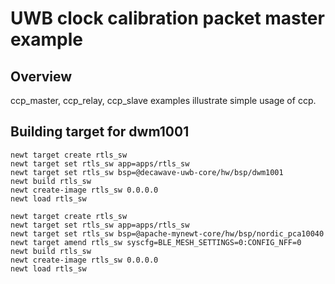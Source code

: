 # UWB clock calibration packet master example

## Overview
ccp_master, ccp_relay, ccp_slave examples illustrate simple usage of ccp.

## Building target for dwm1001

```no-highlight
newt target create rtls_sw
newt target set rtls_sw app=apps/rtls_sw
newt target set rtls_sw bsp=@decawave-uwb-core/hw/bsp/dwm1001
newt build rtls_sw
newt create-image rtls_sw 0.0.0.0
newt load rtls_sw
```


```no-highlight
newt target create rtls_sw
newt target set rtls_sw app=apps/rtls_sw
newt target set rtls_sw bsp=@apache-mynewt-core/hw/bsp/nordic_pca10040
newt target amend rtls_sw syscfg=BLE_MESH_SETTINGS=0:CONFIG_NFF=0
newt build rtls_sw
newt create-image rtls_sw 0.0.0.0
newt load rtls_sw
```
